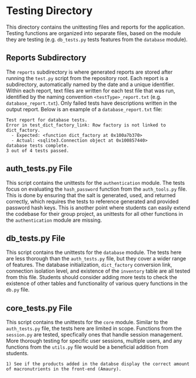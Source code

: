 # Testing Directory

This directory contains the unittesting files and reports for the application. Testing functions are organized into separate files, based on the module they are testing (e.g. `db_tests.py` tests features from the `database` module).

## Reports Subdirectory

The `reports` subdirectory is where generated reports are stored after running the `test.py` script from the repository root. Each report is a subdirectory, automatically named by the date and a unique identifier. Within each report, text files are written for each test file that was run, identified by the naming convention `<testType>_report.txt` (e.g. `database_report.txt`). Only failed tests have descriptions written in the output report. Below is an example of a `database_report.txt` file:

```text
Test report for database tests.
Error in test_dict_factory_link: Row factory is not linked to dict_factory.
  - Expected: <function dict_factory at 0x100a7b370>
  - Actual: <sqlite3.Connection object at 0x100857440>
database tests complete.
3 out of 4 tests passed.
```

## auth_tests.py File

This script contains the unittests for the `authentication` module. The tests focus on evaluating the `hash_password` function from the `auth_tools.py` file. This is done by ensuring that the salt is generated, used, and returned correctly, which requires the tests to reference generated and provided password hash keys. This is another point where students can easily extend the codebase for their group project, as unittests for all other functions in the `authentication` module are missing.

## db_tests.py File

This script contains the unittests for the `database` module. The tests here are less thorough than the `auth_tests.py` file, but they cover a wider range of features. The database initialization, `dict_factory` conversion link, connection isolation level, and existence of the `inventory` table are all tested from this file. Students should consider adding more tests to check the existence of other tables and functionality of various query functions in the `db.py` file.

## core_tests.py File

This script contains the unittests for the `core` module. Similar to the `auth_tests.py` file, the tests here are limited in scope. Functions from the `session.py` are tested, specfically ones that handle session management. More thorough testing for specific user sessions, multiple users, and any functions from the `utils.py` file would be a beneficial addition from students.
```
1) See if the products added in the databse display the correct amount of macronutrients in the front-end (Amaury).
```